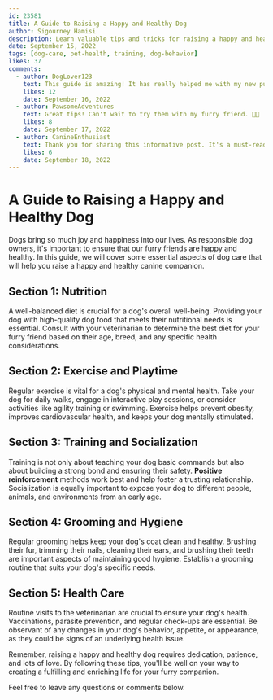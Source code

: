 ```yaml
---
id: 23581
title: A Guide to Raising a Happy and Healthy Dog
author: Sigourney Hamisi
description: Learn valuable tips and tricks for raising a happy and healthy dog. From nutrition to exercise, this post covers everything you need to know.
date: September 15, 2022
tags: [dog-care, pet-health, training, dog-behavior]
likes: 37
comments:
  - author: DogLover123
    text: This guide is amazing! It has really helped me with my new puppy. 🐶❤️
    likes: 12
    date: September 16, 2022
  - author: PawsomeAdventures
    text: Great tips! Can't wait to try them with my furry friend. 🐾😄
    likes: 8
    date: September 17, 2022
  - author: CanineEnthusiast
    text: Thank you for sharing this informative post. It's a must-read for all dog owners! 🙌🐕
    likes: 6
    date: September 18, 2022
---
```


# A Guide to Raising a Happy and Healthy Dog

Dogs bring so much joy and happiness into our lives. As responsible dog owners, it's important to ensure that our furry friends are happy and healthy. In this guide, we will cover some essential aspects of dog care that will help you raise a happy and healthy canine companion.

## Section 1: Nutrition

A well-balanced diet is crucial for a dog's overall well-being. Providing your dog with high-quality dog food that meets their nutritional needs is essential. Consult with your veterinarian to determine the best diet for your furry friend based on their age, breed, and any specific health considerations.

## Section 2: Exercise and Playtime

Regular exercise is vital for a dog's physical and mental health. Take your dog for daily walks, engage in interactive play sessions, or consider activities like agility training or swimming. Exercise helps prevent obesity, improves cardiovascular health, and keeps your dog mentally stimulated.

## Section 3: Training and Socialization

Training is not only about teaching your dog basic commands but also about building a strong bond and ensuring their safety. **Positive reinforcement** methods work best and help foster a trusting relationship. Socialization is equally important to expose your dog to different people, animals, and environments from an early age.

## Section 4: Grooming and Hygiene

Regular grooming helps keep your dog's coat clean and healthy. Brushing their fur, trimming their nails, cleaning their ears, and brushing their teeth are important aspects of maintaining good hygiene. Establish a grooming routine that suits your dog's specific needs.

## Section 5: Health Care

Routine visits to the veterinarian are crucial to ensure your dog's health. Vaccinations, parasite prevention, and regular check-ups are essential. Be observant of any changes in your dog's behavior, appetite, or appearance, as they could be signs of an underlying health issue.

Remember, raising a happy and healthy dog requires dedication, patience, and lots of love. By following these tips, you'll be well on your way to creating a fulfilling and enriching life for your furry companion.

Feel free to leave any questions or comments below.
